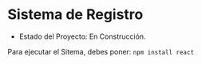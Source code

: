 <H1> Sistema de Registro </H1>

- Estado del Proyecto: En Construcción.

Para ejecutar el Sitema, debes poner:
```npm install react```
